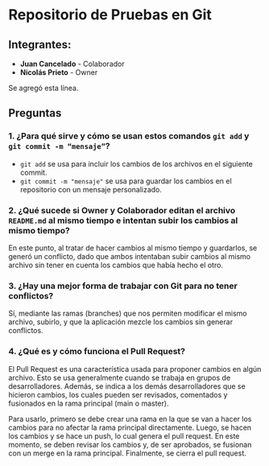 # Repositorio de Pruebas en Git

## Integrantes:
- **Juan Cancelado** - Colaborador
- **Nicolás Prieto** - Owner

Se agregó esta línea.

## Preguntas

### 1. ¿Para qué sirve y cómo se usan estos comandos `git add` y `git commit -m “mensaje”`?

- `git add` se usa para incluir los cambios de los archivos en el siguiente commit.
- `git commit -m "mensaje"` se usa para guardar los cambios en el repositorio con un mensaje personalizado.

### 2. ¿Qué sucede si Owner y Colaborador editan el archivo `README.md` al mismo tiempo e intentan subir los cambios al mismo tiempo?

En este punto, al tratar de hacer cambios al mismo tiempo y guardarlos, se generó un conflicto, dado que ambos intentaban subir cambios al mismo archivo sin tener en cuenta los cambios que había hecho el otro.

### 3. ¿Hay una mejor forma de trabajar con Git para no tener conflictos?

Sí, mediante las ramas (branches) que nos permiten modificar el mismo archivo, subirlo, y que la aplicación mezcle los cambios sin generar conflictos.

### 4. ¿Qué es y cómo funciona el Pull Request?

El Pull Request es una característica usada para proponer cambios en algún archivo. Esto se usa generalmente cuando se trabaja en grupos de desarrolladores. Además, se indica a los demás desarrolladores que se hicieron cambios, los cuales pueden ser revisados, comentados y fusionados en la rama principal (main o master).

Para usarlo, primero se debe crear una rama en la que se van a hacer los cambios para no afectar la rama principal directamente. Luego, se hacen los cambios y se hace un push, lo cual genera el pull request. En este momento, se deben revisar los cambios y, de ser aprobados, se fusionan con un merge en la rama principal. Finalmente, se cierra el pull request.
